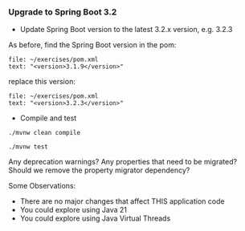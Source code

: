 ### Upgrade to Spring Boot 3.2

- Update Spring Boot version to the latest 3.2.x version, e.g. 3.2.3

As before, find the Spring Boot version in the pom:

```editor:select-matching-text
file: ~/exercises/pom.xml
text: "<version>3.1.9</version>"
```

replace this version:

```editor:replace-text-selection
file: ~/exercises/pom.xml
text: "<version>3.2.3</version>"
```

- Compile and test

```execute
./mvnw clean compile
```

```execute
./mvnw test
```

Any deprecation warnings?  Any properties that need to be migrated?  Should we remove the property migrator dependency?


Some Observations:

- There are no major changes that affect THIS application code
- You could explore using Java 21
- You could explore using Java Virtual Threads


